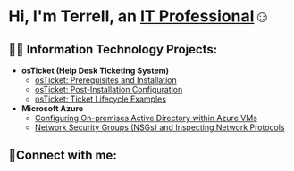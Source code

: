 <h1>Hi, I'm Terrell, an <a href="www.linkedin.com/in/terrell-williams-02bb61322">IT Professional</a>☺</h1>

<h2>👨‍💻 Information Technology Projects:</h2>

- <b>osTicket (Help Desk Ticketing System)</b>
  - [osTicket: Prerequisites and Installation](https://github.com/trell2025/osticket-prereqs)
  - [osTicket: Post-Installation Configuration](https://github.com/trell2025/post-install-config)
  - [osTicket: Ticket Lifecycle Examples](https://github.com/trell2025/ticket-lifecycle)
- <b>Microsoft Azure</b>
  - [Configuring On-premises Active Directory within Azure VMs](https://github.com/trell2025/configure-ad)
  - [Network Security Groups (NSGs) and Inspecting Network Protocols](https://github.com//azure-network-protocols)

<h2>🤳Connect with me:</h2>





[linkedin]: www.linkedin.com/in/terrell-williams-02bb61322
